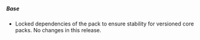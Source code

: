 ##### Base

- Locked dependencies of the pack to ensure stability for versioned core packs. No changes in this release.
